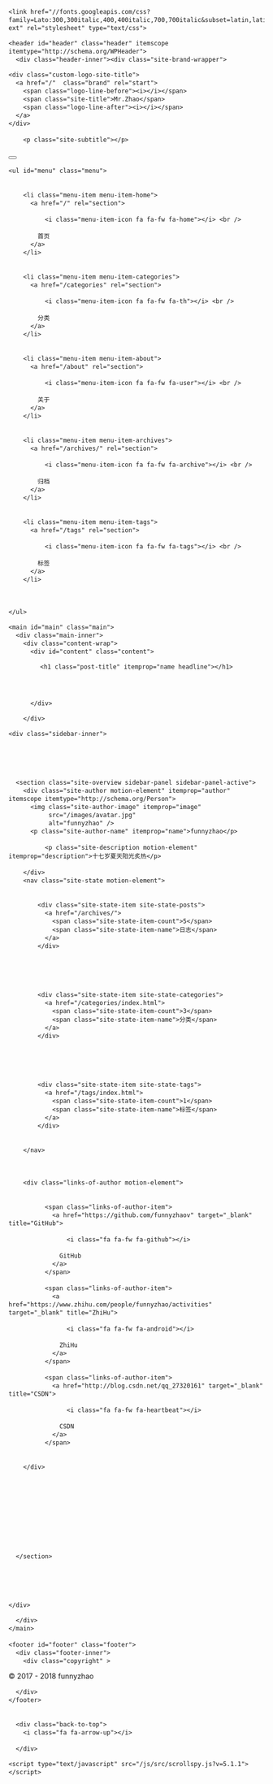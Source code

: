 <!DOCTYPE html>



  


<html class="theme-next pisces use-motion" lang="zh-Hans">
<head>
  <meta charset="UTF-8"/>
<meta http-equiv="X-UA-Compatible" content="IE=edge" />
<meta name="viewport" content="width=device-width, initial-scale=1, maximum-scale=1"/>









<meta http-equiv="Cache-Control" content="no-transform" />
<meta http-equiv="Cache-Control" content="no-siteapp" />















  
  
  <link href="/lib/fancybox/source/jquery.fancybox.css?v=2.1.5" rel="stylesheet" type="text/css" />




  
  
  
  

  
    
    
  

  

  

  

  

  
    
    
    <link href="//fonts.googleapis.com/css?family=Lato:300,300italic,400,400italic,700,700italic&subset=latin,latin-ext" rel="stylesheet" type="text/css">
  






<link href="/lib/font-awesome/css/font-awesome.min.css?v=4.6.2" rel="stylesheet" type="text/css" />

<link href="/css/main.css?v=5.1.1" rel="stylesheet" type="text/css" />


  <meta name="keywords" content="Hexo, NexT" />








  <link rel="shortcut icon" type="image/x-icon" href="/avatar.jpg?v=5.1.1" />






<meta name="description" content="十七岁夏天阳光炙热">
<meta property="og:type" content="website">
<meta property="og:title" content="Mr.Zhao">
<meta property="og:url" content="http://funnyzhao.me/README.html">
<meta property="og:site_name" content="Mr.Zhao">
<meta property="og:description" content="十七岁夏天阳光炙热">
<meta property="og:locale" content="zh-Hans">
<meta property="og:updated_time" content="2017-07-23T16:54:01.281Z">
<meta name="twitter:card" content="summary">
<meta name="twitter:title" content="Mr.Zhao">
<meta name="twitter:description" content="十七岁夏天阳光炙热">



<script type="text/javascript" id="hexo.configurations">
  var NexT = window.NexT || {};
  var CONFIG = {
    root: '/',
    scheme: 'Pisces',
    sidebar: {"position":"right","display":"post","offset":12,"offset_float":0,"b2t":false,"scrollpercent":false,"onmobile":false},
    fancybox: true,
    motion: true,
    duoshuo: {
      userId: '0',
      author: '博主'
    },
    algolia: {
      applicationID: '',
      apiKey: '',
      indexName: '',
      hits: {"per_page":10},
      labels: {"input_placeholder":"Search for Posts","hits_empty":"We didn't find any results for the search: ${query}","hits_stats":"${hits} results found in ${time} ms"}
    }
  };
</script>



  <link rel="canonical" href="http://funnyzhao.me/README.html"/>





  <title> | Mr.Zhao</title>
  














</head>

<body itemscope itemtype="http://schema.org/WebPage" lang="zh-Hans">

  
  
    
  

  <div class="container sidebar-position-right page-post-detail ">
    <div class="headband"></div>

    <header id="header" class="header" itemscope itemtype="http://schema.org/WPHeader">
      <div class="header-inner"><div class="site-brand-wrapper">
  <div class="site-meta ">
    

    <div class="custom-logo-site-title">
      <a href="/"  class="brand" rel="start">
        <span class="logo-line-before"><i></i></span>
        <span class="site-title">Mr.Zhao</span>
        <span class="logo-line-after"><i></i></span>
      </a>
    </div>
      
        <p class="site-subtitle"></p>
      
  </div>

  <div class="site-nav-toggle">
    <button>
      <span class="btn-bar"></span>
      <span class="btn-bar"></span>
      <span class="btn-bar"></span>
    </button>
  </div>
</div>

<nav class="site-nav">
  

  
    <ul id="menu" class="menu">
      
        
        <li class="menu-item menu-item-home">
          <a href="/" rel="section">
            
              <i class="menu-item-icon fa fa-fw fa-home"></i> <br />
            
            首页
          </a>
        </li>
      
        
        <li class="menu-item menu-item-categories">
          <a href="/categories" rel="section">
            
              <i class="menu-item-icon fa fa-fw fa-th"></i> <br />
            
            分类
          </a>
        </li>
      
        
        <li class="menu-item menu-item-about">
          <a href="/about" rel="section">
            
              <i class="menu-item-icon fa fa-fw fa-user"></i> <br />
            
            关于
          </a>
        </li>
      
        
        <li class="menu-item menu-item-archives">
          <a href="/archives/" rel="section">
            
              <i class="menu-item-icon fa fa-fw fa-archive"></i> <br />
            
            归档
          </a>
        </li>
      
        
        <li class="menu-item menu-item-tags">
          <a href="/tags" rel="section">
            
              <i class="menu-item-icon fa fa-fw fa-tags"></i> <br />
            
            标签
          </a>
        </li>
      

      
    </ul>
  

  
</nav>



 </div>
    </header>

    <main id="main" class="main">
      <div class="main-inner">
        <div class="content-wrap">
          <div id="content" class="content">
            

  <div id="posts" class="posts-expand">
  <header class="post-header">

	<h1 class="post-title" itemprop="name headline"></h1>



</header>

    
    
      
    
  </div>


          </div>
          


          
  <div class="comments" id="comments">
    
  </div>


        </div>
        
          
  
  <div class="sidebar-toggle">
    <div class="sidebar-toggle-line-wrap">
      <span class="sidebar-toggle-line sidebar-toggle-line-first"></span>
      <span class="sidebar-toggle-line sidebar-toggle-line-middle"></span>
      <span class="sidebar-toggle-line sidebar-toggle-line-last"></span>
    </div>
  </div>

  <aside id="sidebar" class="sidebar">
    
    <div class="sidebar-inner">

      

      

      <section class="site-overview sidebar-panel sidebar-panel-active">
        <div class="site-author motion-element" itemprop="author" itemscope itemtype="http://schema.org/Person">
          <img class="site-author-image" itemprop="image"
               src="/images/avatar.jpg"
               alt="funnyzhao" />
          <p class="site-author-name" itemprop="name">funnyzhao</p>
           
              <p class="site-description motion-element" itemprop="description">十七岁夏天阳光炙热</p>
          
        </div>
        <nav class="site-state motion-element">

          
            <div class="site-state-item site-state-posts">
              <a href="/archives/">
                <span class="site-state-item-count">5</span>
                <span class="site-state-item-name">日志</span>
              </a>
            </div>
          

          
            
            
            <div class="site-state-item site-state-categories">
              <a href="/categories/index.html">
                <span class="site-state-item-count">3</span>
                <span class="site-state-item-name">分类</span>
              </a>
            </div>
          

          
            
            
            <div class="site-state-item site-state-tags">
              <a href="/tags/index.html">
                <span class="site-state-item-count">1</span>
                <span class="site-state-item-name">标签</span>
              </a>
            </div>
          

        </nav>

        

        <div class="links-of-author motion-element">
          
            
              <span class="links-of-author-item">
                <a href="https://github.com/funnyzhaov" target="_blank" title="GitHub">
                  
                    <i class="fa fa-fw fa-github"></i>
                  
                  GitHub
                </a>
              </span>
            
              <span class="links-of-author-item">
                <a href="https://www.zhihu.com/people/funnyzhao/activities" target="_blank" title="ZhiHu">
                  
                    <i class="fa fa-fw fa-android"></i>
                  
                  ZhiHu
                </a>
              </span>
            
              <span class="links-of-author-item">
                <a href="http://blog.csdn.net/qq_27320161" target="_blank" title="CSDN">
                  
                    <i class="fa fa-fw fa-heartbeat"></i>
                  
                  CSDN
                </a>
              </span>
            
          
        </div>

        
        

        
        

        


      </section>

      

      

    </div>
  </aside>


        
      </div>
    </main>

    <footer id="footer" class="footer">
      <div class="footer-inner">
        <div class="copyright" >
  
  &copy;  2017 - 
  <span itemprop="copyrightYear">2018</span>
  <span class="with-love">
    <i class="fa fa-heart"></i>
  </span>
  <span class="author" itemprop="copyrightHolder">funnyzhao</span>
</div>



<!--<div class="powered-by">
  由 <a class="theme-link" href="https://hexo.io">Hexo</a> 强力驱动
</div>

<div class="theme-info">
  主题 -
  <a class="theme-link" href="https://github.com/iissnan/hexo-theme-next">
    NexT.Pisces
  </a>
</div>
-->


        

        
      </div>
    </footer>

    
      <div class="back-to-top">
        <i class="fa fa-arrow-up"></i>
        
      </div>
    

  </div>

  

<script type="text/javascript">
  if (Object.prototype.toString.call(window.Promise) !== '[object Function]') {
    window.Promise = null;
  }
</script>









  


  











  
  <script type="text/javascript" src="/lib/jquery/index.js?v=2.1.3"></script>

  
  <script type="text/javascript" src="/lib/fastclick/lib/fastclick.min.js?v=1.0.6"></script>

  
  <script type="text/javascript" src="/lib/jquery_lazyload/jquery.lazyload.js?v=1.9.7"></script>

  
  <script type="text/javascript" src="/lib/velocity/velocity.min.js?v=1.2.1"></script>

  
  <script type="text/javascript" src="/lib/velocity/velocity.ui.min.js?v=1.2.1"></script>

  
  <script type="text/javascript" src="/lib/fancybox/source/jquery.fancybox.pack.js?v=2.1.5"></script>

  
  <script type="text/javascript" src="/lib/canvas-nest/canvas-nest.min.js"></script>


  


  <script type="text/javascript" src="/js/src/utils.js?v=5.1.1"></script>

  <script type="text/javascript" src="/js/src/motion.js?v=5.1.1"></script>



  
  


  <script type="text/javascript" src="/js/src/affix.js?v=5.1.1"></script>

  <script type="text/javascript" src="/js/src/schemes/pisces.js?v=5.1.1"></script>



  
    <script type="text/javascript" src="/js/src/scrollspy.js?v=5.1.1"></script>
<script type="text/javascript" src="/js/src/post-details.js?v=5.1.1"></script>

  

  


  <script type="text/javascript" src="/js/src/bootstrap.js?v=5.1.1"></script>



  


  




	





  





  






  





  

  

  

  

  

  

</body>
<!-- 页面点击小红心 -->
<script type="text/javascript" src="/js/src/love.js"></script>
</html>
